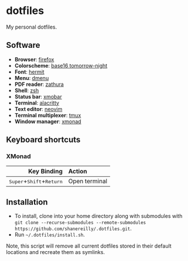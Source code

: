 # dotfiles
My personal dotfiles. 

## Software
- **Browser**: [firefox](https://www.mozilla.org/en-US/exp/firefox/)
- **Colorscheme**: [base16 tomorrow-night](https://github.com/chriskempson/base16-tomorrow-scheme)
- **Font**: [hermit](https://pcaro.es/p/hermit/)
- **Menu**: [dmenu](https://tools.suckless.org/dmenu/)
- **PDF reader**: [zathura](https://pwmt.org/projects/zathura/)
- **Shell**: [zsh](http://zsh.sourceforge.net/)
- **Status bar**: [xmobar](https://xmobar.org/)
- **Terminal**: [alacritty](https://github.com/alacritty/alacritty)
- **Text editor**: [neovim](https://neovim.io/)
- **Terminal multiplexer**: [tmux](https://github.com/tmux/tmux/wiki)
- **Window manager**: [xmonad](https://xmonad.org/)

## Keyboard shortcuts
### XMonad
|            Key Binding                        |                   Action                 |
|----------------------------------------------:|:------------------------------------------
|<kbd>Super</kbd>+<kbd>Shift</kbd>+<kbd>Return</kbd> | Open terminal                       |

## Installation
- To install, clone into your home directory along with submodules with `git clone --recurse-submodules --remote-submodules https://github.com/shanereilly/.dotfiles.git`. 
- Run `~/.dotfiles/install.sh`. 

Note, this script will remove all current dotfiles stored in their default locations and recreate them as symlinks.
